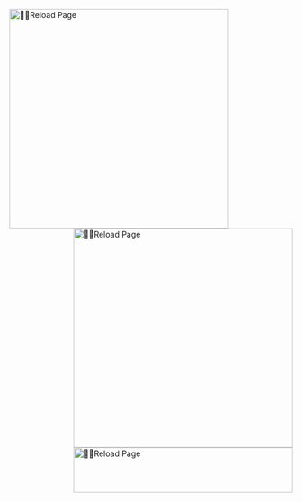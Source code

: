 [<img align="left" width="390" alt="🐱‍👤Reload Page" src="https://gist.githubusercontent.com/Haavertz/52e1f43a89e6e0e7cdd1954315525a44/raw/general.svg">](#)
[<img align="right" width="390" alt="🐱‍👤Reload Page" src="https://gist.githubusercontent.com/Haavertz/52e1f43a89e6e0e7cdd1954315525a44/raw/media.svg?p">](#)

[<img align="right" width="390" height="80" alt="🐱‍👤Reload Page" src="https://gist.githubusercontent.com/Haavertz/52e1f43a89e6e0e7cdd1954315525a44/raw/placeholder.svg">](#)
